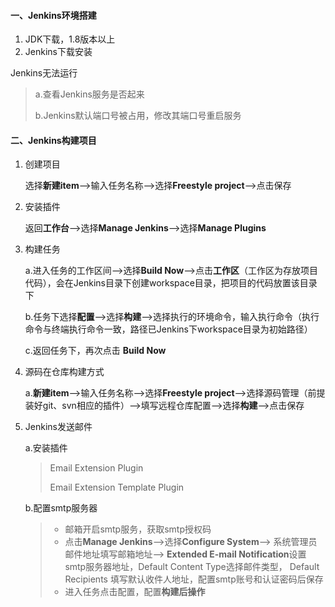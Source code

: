 #### 一、Jenkins环境搭建

1. JDK下载，1.8版本以上
2. Jenkins下载安装

Jenkins无法运行

>a.查看Jenkins服务是否起来
>
>b.Jenkins默认端口号被占用，修改其端口号重启服务

#### 二、Jenkins构建项目

1. 创建项目

   选择**新建item**-->输入任务名称-->选择**Freestyle project**-->点击保存

2. 安装插件

   返回**工作台**-->选择**Manage Jenkins**-->选择**Manage Plugins**

3. 构建任务

   a.进入任务的工作区间-->选择**Build Now**-->点击**工作区**（工作区为存放项目代码），会在Jenkins目录下创建workspace目录，把项目的代码放置该目录下

   b.任务下选择**配置**-->选择**构建**-->选择执行的环境命令，输入执行命令（执行命令与终端执行命令一致，路径已Jenkins下workspace目录为初始路径）
   
   c.返回任务下，再次点击 **Build Now**

4. 源码在仓库构建方式

   a.**新建item**-->输入任务名称-->选择**Freestyle project**-->选择源码管理（前提装好git、svn相应的插件）-->填写远程仓库配置-->选择**构建**-->点击保存

5. Jenkins发送邮件

   a.安装插件

   > Email Extension Plugin
   >
   > Email Extension Template Plugin

   b.配置smtp服务器

   >- 邮箱开启smtp服务，获取smtp授权码
   >- 点击**Manage Jenkins**-->选择**Configure System**--> 系统管理员邮件地址填写邮箱地址--> **Extended E-mail Notification**设置smtp服务器地址，Default Content Type选择邮件类型， Default Recipients 填写默认收件人地址，配置smtp账号和认证密码后保存
   >- 进入任务点击配置，配置**构建后操作**

